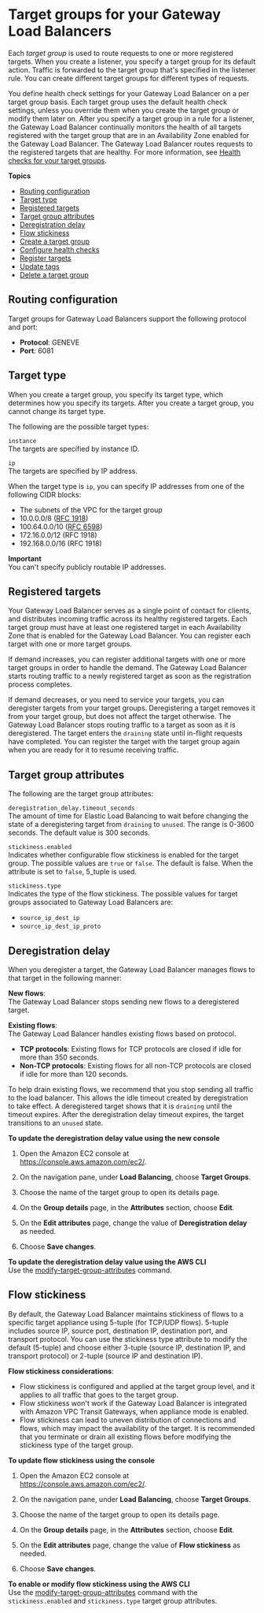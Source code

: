 # Target groups for your Gateway Load Balancers<a name="target-groups"></a>

Each *target group* is used to route requests to one or more registered targets\. When you create a listener, you specify a target group for its default action\. Traffic is forwarded to the target group that's specified in the listener rule\. You can create different target groups for different types of requests\.

You define health check settings for your Gateway Load Balancer on a per target group basis\. Each target group uses the default health check settings, unless you override them when you create the target group or modify them later on\. After you specify a target group in a rule for a listener, the Gateway Load Balancer continually monitors the health of all targets registered with the target group that are in an Availability Zone enabled for the Gateway Load Balancer\. The Gateway Load Balancer routes requests to the registered targets that are healthy\. For more information, see [Health checks for your target groups](health-checks.md)\.

**Topics**
+ [Routing configuration](#target-group-routing-configuration)
+ [Target type](#target-type)
+ [Registered targets](#registered-targets)
+ [Target group attributes](#target-group-attributes)
+ [Deregistration delay](#deregistration-delay)
+ [Flow stickiness](#flow-stickiness)
+ [Create a target group](create-target-group.md)
+ [Configure health checks](health-checks.md)
+ [Register targets](target-group-register-targets.md)
+ [Update tags](target-group-tags.md)
+ [Delete a target group](delete-target-group.md)

## Routing configuration<a name="target-group-routing-configuration"></a>

Target groups for Gateway Load Balancers support the following protocol and port:
+ **Protocol**: GENEVE
+ **Port**: 6081

## Target type<a name="target-type"></a>

When you create a target group, you specify its target type, which determines how you specify its targets\. After you create a target group, you cannot change its target type\.

The following are the possible target types:

`instance`  
The targets are specified by instance ID\.

`ip`  
The targets are specified by IP address\.

When the target type is `ip`, you can specify IP addresses from one of the following CIDR blocks:
+ The subnets of the VPC for the target group
+ 10\.0\.0\.0/8 \([RFC 1918](https://tools.ietf.org/html/rfc1918)\)
+ 100\.64\.0\.0/10 \([RFC 6598](https://tools.ietf.org/html/rfc6598)\)
+ 172\.16\.0\.0/12 \(RFC 1918\)
+ 192\.168\.0\.0/16 \(RFC 1918\)

**Important**  
You can't specify publicly routable IP addresses\.

## Registered targets<a name="registered-targets"></a>

Your Gateway Load Balancer serves as a single point of contact for clients, and distributes incoming traffic across its healthy registered targets\. Each target group must have at least one registered target in each Availability Zone that is enabled for the Gateway Load Balancer\. You can register each target with one or more target groups\.

If demand increases, you can register additional targets with one or more target groups in order to handle the demand\. The Gateway Load Balancer starts routing traffic to a newly registered target as soon as the registration process completes\.

If demand decreases, or you need to service your targets, you can deregister targets from your target groups\. Deregistering a target removes it from your target group, but does not affect the target otherwise\. The Gateway Load Balancer stops routing traffic to a target as soon as it is deregistered\. The target enters the `draining` state until in\-flight requests have completed\. You can register the target with the target group again when you are ready for it to resume receiving traffic\.

## Target group attributes<a name="target-group-attributes"></a>

The following are the target group attributes:

`deregistration_delay.timeout_seconds`  
The amount of time for Elastic Load Balancing to wait before changing the state of a deregistering target from `draining` to `unused`\. The range is 0\-3600 seconds\. The default value is 300 seconds\.

`stickiness.enabled`  
Indicates whether configurable flow stickiness is enabled for the target group\. The possible values are `true` or `false`\. The default is false\. When the attribute is set to `false`, 5\_tuple is used\. 

`stickiness.type`  
Indicates the type of the flow stickiness\. The possible values for target groups associated to Gateway Load Balancers are:   
+ `source_ip_dest_ip`
+ `source_ip_dest_ip_proto`

## Deregistration delay<a name="deregistration-delay"></a>

When you deregister a target, the Gateway Load Balancer manages flows to that target in the following manner: 

**New flows**:  
The Gateway Load Balancer stops sending new flows to a deregistered target\.

**Existing flows**:  
The Gateway Load Balancer handles existing flows based on protocol\.  
+  **TCP protocols**: Existing flows for TCP protocols are closed if idle for more than 350 seconds\.
+  **Non\-TCP protocols**: Existing flows for all non\-TCP protocols are closed if idle for more than 120 seconds\. 

To help drain existing flows, we recommend that you stop sending all traffic to the load balancer\. This allows the idle timeout created by deregistration to take effect\. A deregistered target shows that it is `draining` until the timeout expires\. After the deregistration delay timeout expires, the target transitions to an `unused` state\.

**To update the deregistration delay value using the new console**

1. Open the Amazon EC2 console at [https://console\.aws\.amazon\.com/ec2/](https://console.aws.amazon.com/ec2/)\.

1. On the navigation pane, under **Load Balancing**, choose **Target Groups**\.

1. Choose the name of the target group to open its details page\.

1. On the **Group details** page, in the **Attributes** section, choose **Edit**\.

1. On the **Edit attributes** page, change the value of **Deregistration delay** as needed\.

1. Choose **Save changes**\.

**To update the deregistration delay value using the AWS CLI**  
Use the [modify\-target\-group\-attributes](https://docs.aws.amazon.com/cli/latest/reference/elbv2/modify-target-group-attributes.html) command\.

## Flow stickiness<a name="flow-stickiness"></a>

By default, the Gateway Load Balancer maintains stickiness of flows to a specific target appliance using 5\-tuple \(for TCP/UDP flows\)\. 5\-tuple includes source IP, source port, destination IP, destination port, and transport protocol\. You can use the stickiness type attribute to modify the default \(5\-tuple\) and choose either 3\-tuple \(source IP, destination IP, and transport protocol\) or 2\-tuple \(source IP and destination IP\)\.

**Flow stickiness considerations**:
+ Flow stickiness is configured and applied at the target group level, and it applies to all traffic that goes to the target group\. 
+ Flow stickiness won't work if the Gateway Load Balancer is integrated with Amazon VPC Transit Gateways, when appliance mode is enabled\.
+ Flow stickiness can lead to uneven distribution of connections and flows, which may impact the availability of the target\. It is recommended that you terminate or drain all existing flows before modifying the stickiness type of the target group\.

**To update flow stickiness using the console**

1. Open the Amazon EC2 console at [https://console\.aws\.amazon\.com/ec2/](https://console.aws.amazon.com/ec2/)\.

1. On the navigation pane, under **Load Balancing**, choose **Target Groups**\.

1. Choose the name of the target group to open its details page\.

1. On the **Group details** page, in the **Attributes** section, choose **Edit**\.

1. On the **Edit attributes** page, change the value of **Flow stickiness** as needed\.

1. Choose **Save changes**\.

**To enable or modify flow stickiness using the AWS CLI**  
Use the [modify\-target\-group\-attributes](https://docs.aws.amazon.com/cli/latest/reference/elbv2/modify-target-group-attributes.html) command with the `stickiness.enabled` and `stickiness.type` target group attributes\.
